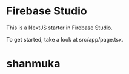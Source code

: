 # Firebase Studio

This is a NextJS starter in Firebase Studio.

To get started, take a look at src/app/page.tsx.
# shanmuka
